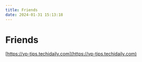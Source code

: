 ```yaml
---
title: Friends
date: 2024-01-31 15:13:18
---
```


# Friends

[https://vp-tips.techidaily.com](https://vp-tips.techidaily.com)